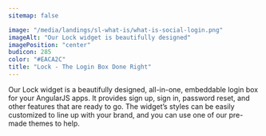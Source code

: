 ```yaml
---
sitemap: false

image: "/media/landings/sl-what-is/what-is-social-login.png"
imageAlt: "Our Lock widget is beautifully designed"
imagePosition: "center"
budicon: 285
color: "#EACA2C"
title: "Lock - The Login Box Done Right"
---
```


Our Lock widget is a beautifully designed, all-in-one, embeddable login box for your AngularJS apps. It provides sign up, sign in, password reset, and other features that are ready to go. The widget’s styles can be easily customized to line up with your brand, and you can use one of our pre-made themes to help.